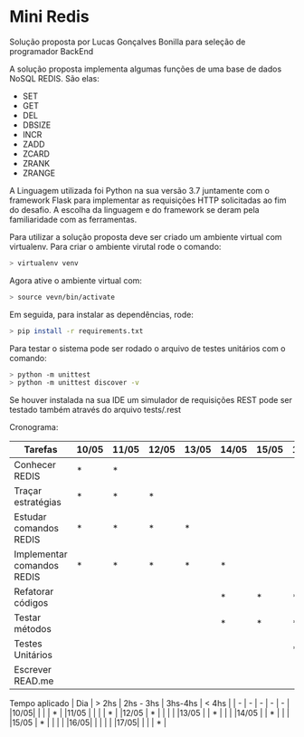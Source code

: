 # Mini Redis

Solução proposta por Lucas Gonçalves Bonilla para seleção de programador BackEnd

A solução proposta implementa algumas funções de uma base de dados NoSQL REDIS.
São elas:
- SET
- GET
- DEL
- DBSIZE
- INCR
- ZADD
- ZCARD
- ZRANK
- ZRANGE

A Linguagem utilizada foi Python na sua versão 3.7 juntamente com o framework Flask para implementar as requisições HTTP solicitadas ao fim do desafio. A escolha da linguagem e do framework se deram pela familiaridade com as ferramentas.

Para utilizar a solução proposta deve ser criado um ambiente virtual com virtualenv.
Para criar o ambiente virutal rode o comando:
```sh
> virtualenv venv
```
Agora ative o ambiente virtual com:
```sh
> source vevn/bin/activate
```
Em seguida, para instalar as dependências, rode:
```sh
> pip install -r requirements.txt
```

Para testar o sistema pode ser rodado o arquivo de testes unitários com o comando:
```sh
> python -m unittest
> python -m unittest discover -v
```

Se houver instalada na sua IDE um simulador de requisições REST pode ser testado também através do arquivo tests/.rest

Cronograma:

| Tarefas | 10/05 | 11/05 | 12/05 | 13/05 | 14/05 | 15/05 |16/05|17/05|
| - | - | - | - | - | - | - | - | - |
| Conhecer REDIS | * | * |  |  |  |  |  |  |
| Traçar estratégias | * | * | * |  |  |  |  |  |
| Estudar comandos REDIS | * | * | * | * |  |  |  |  |
| Implementar comandos REDIS | * | * | * | * | * |  |  |  |
| Refatorar códigos |  |  |  |  | * | * | * | * |
| Testar métodos |  |  |  |  | * | * | * | * |
| Testes Unitários |  |  |  |  |  |  | * | * |
| Escrever READ.me |  |  |  |  |  |  |  | * |

Tempo aplicado 
| Dia | > 2hs | 2hs - 3hs | 3hs-4hs | < 4hs |
| - | - | - | - | - |
|10/05|  |  |  | * |
|11/05 |  |  |  | * |
|12/05 | * |  |  |  |
|13/05 |  | * |  |  |
|14/05 |  | * |  |  |
|15/05 | * |  |  |  |
|16/05|  |  |  |  |
|17/05|  |  |  | * |